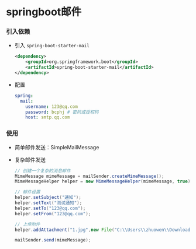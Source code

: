 # springboot邮件

### 引入依赖

- 引入 `spring-boot-starter-mail`

  ```xml
  <dependency>
      <groupId>org.springframework.boot</groupId>
      <artifactId>spring-boot-starter-mail</artifactId>
  </dependency>
  ```

- 配置

  ```yml
  spring:
    mail:
      username: 123@qq.com
      password: bcphj # 密码或授权码
      host: smtp.qq.com
  ```

### 使用

- 简单邮件发送：SimpleMailMessage

- 复杂邮件发送

  ```java
  // 创建一个复杂的消息邮件
  MimeMessage mimeMessage = mailSender.createMimeMessage();
  MimeMessageHelper helper = new MimeMessageHelper(mimeMessage, true);
  
  // 邮件设置
  helper.setSubject("通知");
  helper.setText("测试通知");
  helper.setTo("123@qq.com");
  helper.setFrom("123@qq.com");
  
  // 上传附件
  helper.addAttachment("1.jpg",new File("C:\\Users\\zhuowen\\Downloads\\1.jpg"));
  
  mailSender.send(mimeMessage);
  ```


